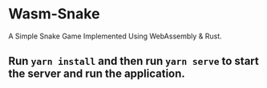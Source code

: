 # Wasm-Snake

A Simple Snake Game Implemented Using WebAssembly & Rust.

## Run `yarn install` and then run `yarn serve` to start the server and run the application. 

